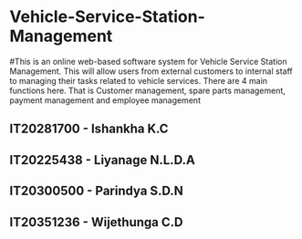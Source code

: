 # Vehicle-Service-Station-Management

#This is an online web-based software system for Vehicle Service Station Management. This will allow users from external customers to internal staff to managing their tasks related to vehicle services. There are 4 main functions here. That is Customer management, spare parts management, payment management and employee management

## IT20281700 - Ishankha K.C

## IT20225438 - Liyanage N.L.D.A

## IT20300500 - Parindya S.D.N

## IT20351236 - Wijethunga C.D
